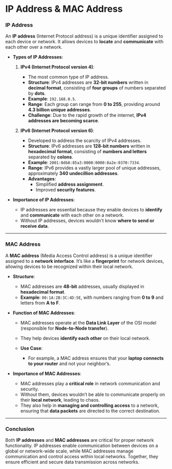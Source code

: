 # IP Address & MAC Address

### IP Address

An **IP address** (Internet Protocol address) is a unique identifier assigned to each device or network. It allows devices to **locate** and **communicate** with each other over a network.

- **Types of IP Addresses**:
  1. **IPv4 (Internet Protocol version 4)**:
     - The most common type of IP address.
     - **Structure**: IPv4 addresses are **32-bit numbers** written in **decimal format**, consisting of **four groups** of numbers separated by **dots**.
     - **Example**: `192.168.0.5`.
     - **Range**: Each group can range from **0 to 255**, providing around **4.3 billion unique addresses**.
     - **Challenge**: Due to the rapid growth of the internet, **IPv4 addresses are becoming scarce**.

  2. **IPv6 (Internet Protocol version 6)**:
     - Developed to address the scarcity of IPv4 addresses.
     - **Structure**: IPv6 addresses are **128-bit numbers** written in **hexadecimal format**, consisting of **numbers and letters** separated by **colons**.
     - **Example**: `2001:0db8:85a3:0000:0000:8a2e:0370:7334`.
     - **Range**: IPv6 provides a vastly larger pool of unique addresses, approximately **340 undecillion addresses**.
     - **Advantages**:
       - Simplified **address assignment**.
       - Improved **security features**.

- **Importance of IP Addresses**:
  - IP addresses are essential because they enable devices to **identify** and **communicate** with each other on a network.
  - Without IP addresses, devices wouldn’t know **where to send or receive data**.

---

### MAC Address

A **MAC address** (Media Access Control address) is a unique identifier assigned to a **network interface**. It’s like a **fingerprint** for network devices, allowing devices to be recognized within their local network.

- **Structure**: 
  - MAC addresses are **48-bit** addresses, usually displayed in **hexadecimal format**.
  - **Example**: `00:1A:2B:3C:4D:5E`, with numbers ranging from **0 to 9** and letters from **A to F**.

- **Function of MAC Addresses**:
  - MAC addresses operate at the **Data Link Layer** of the OSI model (responsible for **Node-to-Node transfer**).
  - They help devices **identify each other** on their local network.
  
  - **Use Case**:
    - For example, a MAC address ensures that your **laptop connects to your router** and not your neighbor’s.
  
- **Importance of MAC Addresses**:
  - MAC addresses play a **critical role** in network communication and security.
  - Without them, devices wouldn’t be able to communicate properly on their **local network**, leading to chaos.
  - They also help in **managing and controlling access** to a network, ensuring that **data packets** are directed to the correct destination.

---

### Conclusion

Both **IP addresses** and **MAC addresses** are critical for proper network functionality. IP addresses enable communication between devices on a global or network-wide scale, while MAC addresses manage communication and control access within local networks. Together, they ensure efficient and secure data transmission across networks.
